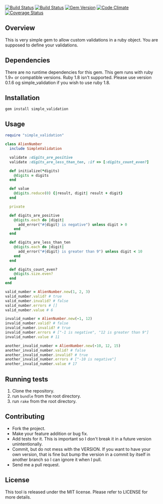 [![Build Status](https://secure.travis-ci.org/chiku/simple_validation.png?branch=master)](https://travis-ci.org/chiku/simple_validation)
[![Build Status](https://drone.io/github.com/chiku/simple_validation/status.png)](https://drone.io/github.com/chiku/simple_validation/latest)
[![Gem Version](https://badge.fury.io/rb/simple_validation.svg)](http://badge.fury.io/rb/simple_validation)
[![Code Climate](https://codeclimate.com/github/chiku/simple_validation.png)](https://codeclimate.com/github/chiku/simple_validation)
[![Coverage Status](https://coveralls.io/repos/chiku/simple_validation/badge.png?branch=master)](https://coveralls.io/r/chiku/simple_validation?branch=master)

Overview
--------

This is very simple gem to allow custom validations in a ruby object. You are supposed to define your validations.

Dependencies
------------

There are no runtime dependencies for this gem. This gem runs with ruby 1.9+ or compatible versions. Ruby 1.8 isn't supported.
Please use version 0.1.6 og simple_validation if you wish to use ruby 1.8.

Installation
------------

``` script
gem install simple_validation
```

Usage
------

``` ruby
require "simple_validation"

class AlienNumber
  include SimpleValidation

  validate :digits_are_positive
  validate :digits_are_less_than_ten, :if => [:digits_count_even?]

  def initialize(*digits)
    @digits = digits
  end

  def value
	@digits.reduce(0) {|result, digit| result + digit}
  end

  private

  def digits_are_positive
	@digits.each do |digit|
	  add_error("#{digit} is negative") unless digit > 0
	end
  end

  def digits_are_less_than_ten
	@digits.each do |digit|
	  add_error("#{digit} is greater than 9") unless digit < 10
	end
  end

  def digits_count_even?
    @digits.size.even?
  end
end

valid_number = AlienNumber.new(1, 2, 3)
valid_number.valid? # true
valid_number.invalid? # false
valid_number.errors # []
valid_number.value # 6

invalid_number = AlienNumber.new(-1, 12)
invalid_number.valid? # false
invalid_number.invalid? # true
invalid_number.errors # ["-1 is negative", "12 is greater than 9"]
invalid_number.value # 11

another_invalid_number = AlienNumber.new(-10, 12, 15)
another_invalid_number.valid? # false
another_invalid_number.invalid? # true
another_invalid_number.errors # ["-10 is negative"]
another_invalid_number.value # 17
```

Running tests
-------------

1. Clone the repository.
2. run `bundle` from the root directory.
3. run `rake` from the root directory.

Contributing
------------

* Fork the project.
* Make your feature addition or bug fix.
* Add tests for it. This is important so I don't break it in a future version unintentionally.
* Commit, but do not mess with the VERSION. If you want to have your own version, that is fine but bump the version in a commit by itself in another branch so I can ignore it when I pull.
* Send me a pull request.

License
-------

This tool is released under the MIT license. Please refer to LICENSE for more details.
